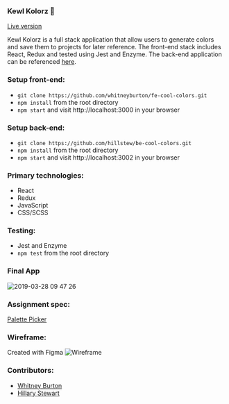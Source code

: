 ### Kewl Kolorz 🌈

[Live version](https://fe-cool-colors.herokuapp.com/)

Kewl Kolorz is a full stack application that allow users to generate colors and save them to projects for later reference. The front-end stack includes React, Redux and tested using Jest and Enzyme. The back-end application can be referenced [here](https://github.com/hillstew/be-cool-colors).

### Setup front-end:

- `git clone https://github.com/whitneyburton/fe-cool-colors.git`
- `npm install` from the root directory
- `npm start` and visit http://localhost:3000 in your browser

### Setup back-end:

- `git clone https://github.com/hillstew/be-cool-colors.git`
- `npm install` from the root directory
- `npm start` and visit http://localhost:3002 in your browser

### Primary technologies:

- React
- Redux
- JavaScript
- CSS/SCSS

### Testing:

- Jest and Enzyme
- `npm test` from the root directory

### Final App

![2019-03-28 09 47 26](https://user-images.githubusercontent.com/33883645/55175949-dafb3400-5145-11e9-901f-c7ac70c1f13b.gif)

### Assignment spec:

[Palette Picker](http://frontend.turing.io/projects/palette-picker.html)

### Wireframe:
Created with Figma
![Wireframe](https://user-images.githubusercontent.com/33883645/55175779-91aae480-5145-11e9-8ecc-15bec34a61fd.png)

### Contributors:

- [Whitney Burton](https://github.com/whitneyburton)
- [Hillary Stewart](https://github.com/hillstew)
